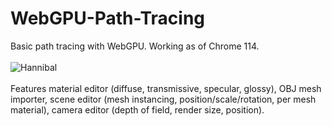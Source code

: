 # WebGPU-Path-Tracing
Basic path tracing with WebGPU. Working as of Chrome 114.<br><br>
![Hannibal](https://live.staticflickr.com/65535/53023267964_7fe35e0a4b_c.jpg)<br><br>
Features material editor (diffuse, transmissive, specular, glossy), OBJ mesh importer, scene editor (mesh instancing, position/scale/rotation, per mesh material), camera editor (depth of field, render size, position).
